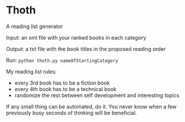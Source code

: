# Thoth

A reading list generator

Input: an xml file with your ranked books in each category

Output: a txt file with the book titles in the proposed reading order

Run: `python thoth.py nameOfStartingCategory`

My reading list rules:

* every 3rd book has to be a fiction book
* every 4th book has to be a technical book
* randomize the rest between self development and interesting topics


If any small thing can be automated, do it. You never know when a few previously busy seconds of thinking will be beneficial.